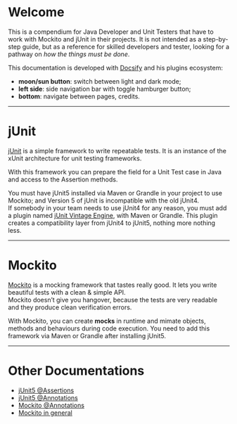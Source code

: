 

<h1>Welcome</h1>

This is a compendium for Java Developer and Unit Testers that have to work with Mockito and jUnit in their projects. It is not intended as a step-by-step guide, but as a reference for skilled developers and tester, looking for a pathway on <i>how the things must be done</i>.


This documentation is developed with <a href="https://docsify.js.org/#/">Docsify</a> and his plugins ecosystem:


* <b>moon/sun button</b>: switch between light and dark mode;
* <b>left side</b>: side navigation bar with toggle hamburger button;
* <b>bottom</b>: navigate between pages, credits.

---

<h1>jUnit</h1>

<a href="https://junit.org/junit5/">jUnit</a> is a simple framework to write repeatable tests. It is an instance of the xUnit architecture for unit testing frameworks.

With this framework you can prepare the field for a Unit Test case in Java and access to the Assertion methods.

You must have jUnit5 installed via Maven or Grandle in your project to use Mockito;
and Version 5 of jUnit is incompatible with the old jUnit4. <br /> 
If somebody in your team needs to use jUnit4 for any reason, you must add a plugin named <a href="https://mvnrepository.com/artifact/org.junit.vintage/junit-vintage-engine">jUnit Vintage Engine</a>, with Maven or Grandle. This plugin creates a compatibility layer from jUnit4 to jUnit5, nothing more nothing less.

---

<h1>Mockito</h1>

<a href="https://site.mockito.org/">Mockito</a> is a mocking framework that tastes really good. It lets you write beautiful tests with a clean & simple API. <br /> Mockito doesn’t give you hangover, because the tests are very readable and they produce clean verification errors. 

With Mockito, you can create <b>mocks</b> in runtime and mimate objects, methods and behaviours during code execution. You need to add this framework via Maven or Grandle after installing jUnit5.

---

<h1>Other Documentations</h1>

<ul>
<li>
<a href="https://junit.org/junit5/docs/5.7.2/api/org.junit.jupiter.api/org/junit/jupiter/api/Assertions.html">jUnit5 @Assertions</a>
</li>
<li>
<a href="https://devqa.io/junit-5-annotations/">
jUnit5 @Annotations</a>
</li>
<li>
<a href="https://www.baeldung.com/mockito-annotations">
Mockito @Annotations</a>
</li>
<li>
<a href="https://www.baeldung.com/mockito-series">
Mockito in general</a>
</li>
</ul>
